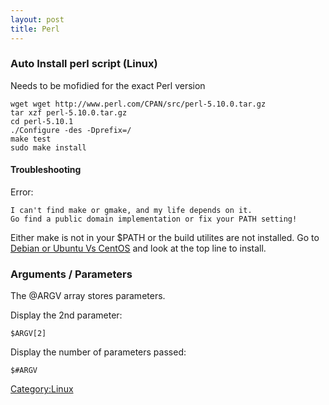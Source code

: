 ```yaml
---
layout: post 
title: Perl
---
```


### Auto Install perl script (Linux)

Needs to be mofidied for the exact Perl version

    wget wget http://www.perl.com/CPAN/src/perl-5.10.0.tar.gz
    tar xzf perl-5.10.0.tar.gz
    cd perl-5.10.1
    ./Configure -des -Dprefix=/
    make test
    sudo make install

#### Troubleshooting

Error:

    I can't find make or gmake, and my life depends on it.
    Go find a public domain implementation or fix your PATH setting!

Either make is not in your \$PATH or the build utilites are not
installed. Go to [Debian or Ubuntu Vs
CentOS](Debian_or_Ubuntu_Vs_CentOS "wikilink") and look at the top line
to install.

### Arguments / Parameters

The \@ARGV array stores parameters.

Display the 2nd parameter:

    $ARGV[2]

Display the number of parameters passed:

    $#ARGV

[Category:Linux](Category:Linux "wikilink")
